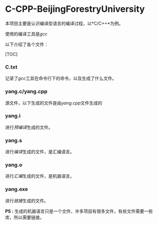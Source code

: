 # C-CPP-BeijingForestryUniversity
本项目主要是认识编译型语言的编译过程，以*C/C++*为例。

使用的编译工具是*gcc*



以下介绍了各个文件：

[TOC]

### C.txt

记录了*gcc*工具在命令行下的命令，以及生成了什么文件。



### yang.c/yang.cpp

源文件，以下生成的文件是由*yang.cpp*文件生成的



### yang.i

进行*预编译*生成的文件。



### yang.s

进行*编译*生成的文件，是汇编语言。



### yang.o

进行*汇编*生成的文件，是机器语言。



### yang.exe

进行*链接*生成的文件。

**PS :** 生成的机器语言只是一个文件，许多项目有很多文件，有些文件需要一些库，所以需要链接。

